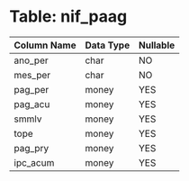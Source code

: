 # Table: nif_paag

| Column Name | Data Type | Nullable |
|-------------|-----------|----------|
| ano_per | char | NO |
| mes_per | char | NO |
| pag_per | money | YES |
| pag_acu | money | YES |
| smmlv | money | YES |
| tope | money | YES |
| pag_pry | money | YES |
| ipc_acum | money | YES |
